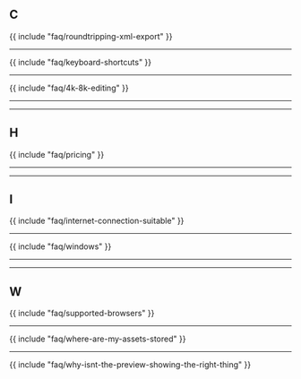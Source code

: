 ## C

{{ include "faq/roundtripping-xml-export" }}

---

{{ include "faq/keyboard-shortcuts" }}

---

{{ include "faq/4k-8k-editing" }}

---


---

## H

{{ include "faq/pricing" }}

---


---

## I

{{ include "faq/internet-connection-suitable" }}

---

{{ include "faq/windows" }}

---


---

## W

{{ include "faq/supported-browsers" }}

---

{{ include "faq/where-are-my-assets-stored" }}

---

{{ include "faq/why-isnt-the-preview-showing-the-right-thing" }}


